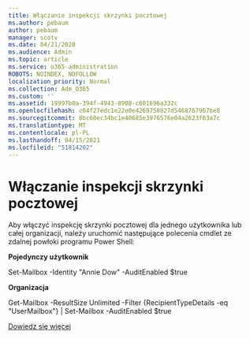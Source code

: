 ```yaml
---
title: Włączanie inspekcji skrzynki pocztowej
ms.author: pebaum
author: pebaum
manager: scotv
ms.date: 04/21/2020
ms.audience: Admin
ms.topic: article
ms.service: o365-administration
ROBOTS: NOINDEX, NOFOLLOW
localization_priority: Normal
ms.collection: Adm_O365
ms.custom: ''
ms.assetid: 19997b0a-394f-4943-8908-c601696a332c
ms.openlocfilehash: c04f27edc1e22e0e4269758827d5468767967be8
ms.sourcegitcommit: 8bc60ec34bc1e40685e3976576e04a2623f63a7c
ms.translationtype: MT
ms.contentlocale: pl-PL
ms.lasthandoff: 04/15/2021
ms.locfileid: "51814202"
---
```

# <a name="enable-mailbox-auditing"></a>Włączanie inspekcji skrzynki pocztowej

Aby włączyć inspekcję skrzynki pocztowej dla jednego użytkownika lub całej organizacji, należy uruchomić następujące polecenia cmdlet ze zdalnej powłoki programu Power Shell:
  
 **Pojedynczy użytkownik**
  
Set-Mailbox -Identity "Annie Dow" -AuditEnabled $true
  
 **Organizacja**
  
Get-Mailbox -ResultSize Unlimited -Filter {RecipientTypeDetails -eq "UserMailbox"} | Set-Mailbox -AuditEnabled $true
  
[Dowiedz się więcej](https://docs.microsoft.com/microsoft-365/compliance/enable-mailbox-auditing)
  

